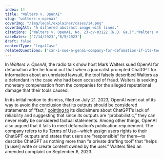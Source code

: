 ```yaml
---
index: 14
title: "Walters v. OpenAI"
slug: "walters-v-openai"
coverImg: "/img/legal/explainer/cases/14.png"
coverImgAlt: "A dithered abstract image with lines."
citations: ["Walters v. OpenAI, No. 23-cv-03122 (N.D. Ga.)","Walters v. OpenAI, No. 23-A-04860-2 (Ga. Super. Ct., Gwinnett Cnty.)"]
caseDates: ["7/14/2023","6/5/2023"]
draft: false 
contentType: "legalCase"
relatedQuestions: ["can-i-sue-a-genai-company-for-defamation-if-its-tool-generates-false-information-about-me"]
---
```

In *Walters v. OpenAI*, the radio talk show host Mark Walters sued OpenAI for defamation after he found out that when a journalist prompted ChatGPT for information about an unrelated lawsuit, the tool falsely described Walters as a defendant in the case who had been accused of fraud.  Walters is seeking monetary compensation from the companies for the alleged reputational damage that their tools caused.

In its initial motion to dismiss, filed on July 21, 2023, OpenAI went out of its way to avoid the conclusion that its outputs should be considered statements of “fact,” [pointing to](https://storage.courtlistener.com/recap/gov.uscourts.gand.318259/gov.uscourts.gand.318259.12.1.pdf) its disclaimers about ChatGPT’s lack of reliability and suggesting that since its outputs are “probabilistic,” they can never really be considered factual statements. Among other things, OpenAI also argued that it fails to meet defamation’s publication requirement. The company refers to its [Terms of Use](https://openai.com/policies/terms-of-use)—which assign users rights to their ChatGPT outputs and states that users are “responsible” for them—to describe ChatGPT as nothing more than “a private drafting tool” that “helps [a user] write or create content owned by the user.” Walters filed an amended complaint on September 8, 2023.


